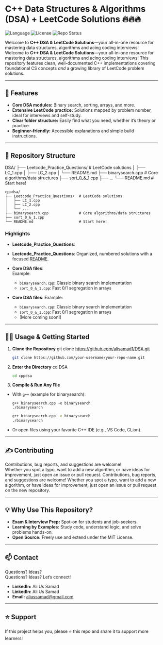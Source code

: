 
# C++ Data Structures & Algorithms (DSA) + LeetCode Solutions 🔥🔥🔥

![Language](https://img.shields.io/badge/Language-C%2B%2B-blue.svg)
![License](https://img.shields.io/badge/License-MIT-green.svg)
![Repo Status](https://img.shields.io/badge/Status-Active-brightgreen.svg)

Welcome to **C++ DSA & LeetCode Solutions**—your all-in-one resource for mastering data structures, algorithms and acing coding interviews!  
Welcome to **C++ DSA & LeetCode Solutions**—your all-in-one resource for mastering data structures, algorithms and acing coding interviews!
This repository features clean, well-documented C++ implementations covering foundational CS concepts *and* a growing library of LeetCode problem solutions.

---

## 🚩 Features

- **Core DSA modules:** Binary search, sorting, arrays, and more.
- **Extensive LeetCode practice:** Solutions mapped by problem number, ideal for interviews and self-study.
- **Clear folder structure:** Easily find what you need, whether it’s theory or practice.
- **Beginner-friendly:** Accessible explanations and simple build instructions.

---

## 📁 Repository Structure

DSA/
├── Leetcode_Practice_Questions/ # LeetCode solutions
│ ├── LC_1.cpp
│ ├── LC_2.cpp
│ └── README.md
├── binarysearch.cpp # Core algorithms/data structures
├── sort_0_&_1.cpp
├── ...
└── README.md # Start here!

```
cppdsa/
├── Leetcode_Practice_Questions/  # LeetCode solutions
│   ├── LC_1.cpp
│   ├── LC_2.cpp
│   └── ...
├── binarysearch.cpp              # Core algorithms/data structures
├── sort_0_&_1.cpp
└── README.md                     # Start here!
```

### Highlights

- **Leetcode_Practice_Questions**:  
- **Leetcode_Practice_Questions**:
  Organized, numbered solutions with a focused [README](./Leetcode_Practice_Questions/README.md).

- **Core DSA files**:  
  Example:  
  - `binarysearch.cpp`: Classic binary search implementation  
  - `sort_0_&_1.cpp`: Fast 0/1 segregation in arrays  
- **Core DSA files**:
  Example:
  - `binarysearch.cpp`: Classic binary search implementation
  - `sort_0_&_1.cpp`: Fast 0/1 segregation in arrays
  - (More coming soon!)

---

## 🧑‍💻 Usage & Getting Started

1. **Clone the Repository**
git clone https://github.com/alisamad1/DSA.git
   ```bash
   git clone https://github.com/your-username/your-repo-name.git
   ```
2. **Enter the Directory**
cd DSA
   ```bash
   cd cppdsa
   ```
3. **Compile & Run Any File**
- With `g++` (example for binarysearch):
  ```
  g++ binarysearch.cpp -o binarysearch
  ./binarysearch
  ```
   ```bash
   g++ binarysearch.cpp -o binarysearch
   ./binarysearch
   ```
- Or open files using your favorite C++ IDE (e.g., VS Code, CLion).

---

## ✍️ Contributing

Contributions, bug reports, and suggestions are welcome!  
Whether you spot a typo, want to add a new algorithm, or have ideas for improvement, just open an issue or pull request.
Contributions, bug reports, and suggestions are welcome!
Whether you spot a typo, want to add a new algorithm, or have ideas for improvement, just open an issue or pull request on the new repository.

---

## 💡 Why Use This Repository?

- **Exam & Interview Prep:** Spot-on for students and job-seekers.
- **Learning by Examples:** Study code, understand logic, and solve problems hands-on.
- **Open Source:** Freely use and extend under the MIT License.

---

## 📫 Contact

Questions? Ideas?  
Questions? Ideas?
Let’s connect!

- **LinkedIn:** Ali Us Samad  
- **LinkedIn:** Ali Us Samad
- **Email:** aliussamad@gmail.com

---

## ⭐ Support

If this project helps you, please ⭐️ this repo and share it to support more learners!
